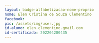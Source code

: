 ```yaml
---
layout: badge-alfabetizacao-nome-proprio
nome: Elen Cristina de Souza Clementino
facebook:
pic: /assets/img/user.jpg
id-aluno: elen.clementino.gmail.com
id-certificado: 202204280435
---
```

